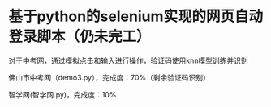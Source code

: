 # 基于python的selenium实现的网页自动登录脚本（仍未完工）
对于中考网，通过模拟点击和输入进行操作，验证码使用knn模型训练并识别

佛山市中考网（demo3.py），完成度：70%（剩余验证码识别）

智学网(智学网.py)，完成度：10%
